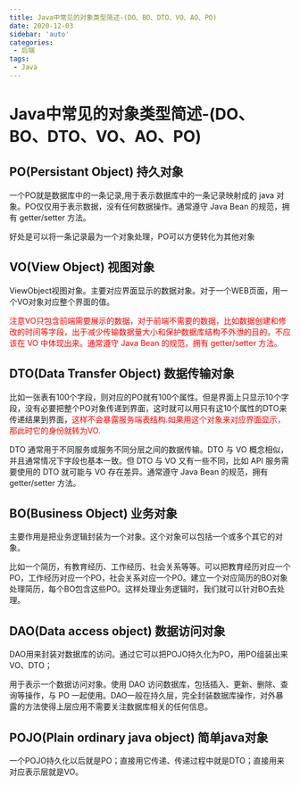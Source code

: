```yaml
---
title: Java中常见的对象类型简述-(DO、BO、DTO、VO、AO、PO)
date: 2020-12-03
sidebar: 'auto'
categories: 
 - 后端
tags:
 - Java
---
```


# Java中常见的对象类型简述-(DO、BO、DTO、VO、AO、PO)

## PO(Persistant Object) 持久对象
一个PO就是数据库中的一条记录,用于表示数据库中的一条记录映射成的 java 对象。PO仅仅用于表示数据，没有任何数据操作。通常遵守 Java Bean 的规范，拥有 getter/setter 方法。

好处是可以将一条记录最为一个对象处理，PO可以方便转化为其他对象

## VO(View Object) 视图对象
ViewObject视图对象。主要对应界面显示的数据对象。对于一个WEB页面，用一个VO对象对应整个界面的值。

<font color="red">注意VO只包含前端需要展示的数据，对于前端不需要的数据，比如数据创建和修改的时间等字段，出于减少传输数据量大小和保护数据库结构不外泄的目的，不应该在 VO 中体现出来。通常遵守 Java Bean 的规范，拥有 getter/setter 方法。</font>


## DTO(Data Transfer Object) 数据传输对象
比如一张表有100个字段，则对应的PO就有100个属性。但是界面上只显示10个字段，没有必要把整个PO对象传递到界面，这时就可以用只有这10个属性的DTO来传递结果到界面，<font color="red">这样不会暴露服务端表结构.如果用这个对象来对应界面显示，那此时它的身份就转为VO.</font>

DTO 通常用于不同服务或服务不同分层之间的数据传输。DTO 与 VO 概念相似，并且通常情况下字段也基本一致。但 DTO 与 VO 又有一些不同，比如 API 服务需要使用的 DTO 就可能与 VO 存在差异。通常遵守 Java Bean 的规范，拥有 getter/setter 方法。

## BO(Business Object) 业务对象
主要作用是把业务逻辑封装为一个对象。这个对象可以包括一个或多个其它的对象。

比如一个简历，有教育经历、工作经历、社会关系等等。可以把教育经历对应一个PO，工作经历对应一个PO，社会关系对应一个PO。建立一个对应简历的BO对象处理简历，每个BO包含这些PO。这样处理业务逻辑时，我们就可以针对BO去处理。

## DAO(Data access object) 数据访问对象
DAO用来封装对数据库的访问。通过它可以把POJO持久化为PO，用PO组装出来VO、DTO；

用于表示一个数据访问对象。使用 DAO 访问数据库，包括插入、更新、删除、查询等操作，与 PO 一起使用。DAO一般在持久层，完全封装数据库操作，对外暴露的方法使得上层应用不需要关注数据库相关的任何信息。

## POJO(Plain ordinary java object) 简单java对象
一个POJO持久化以后就是PO；直接用它传递、传递过程中就是DTO；直接用来对应表示层就是VO。